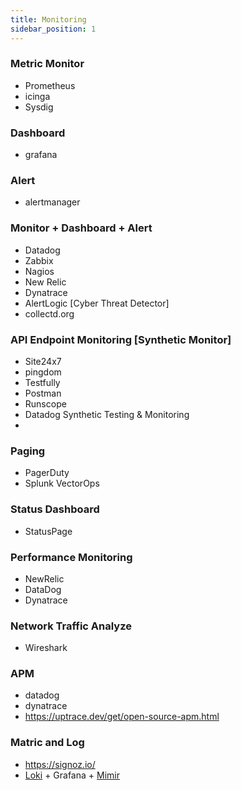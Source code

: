 ```yaml
---
title: Monitoring
sidebar_position: 1
---
```


### Metric Monitor
- Prometheus
- icinga
- Sysdig

### Dashboard
- grafana

### Alert
-   alertmanager

### Monitor + Dashboard + Alert
- Datadog
- Zabbix
- Nagios
- New Relic
- Dynatrace
- AlertLogic [Cyber Threat Detector]
- collectd.org

### API Endpoint Monitoring [Synthetic Monitor]
- Site24x7
- pingdom
- Testfully
- Postman
- Runscope
- Datadog Synthetic Testing & Monitoring
- 


### Paging
- PagerDuty
- Splunk VectorOps

### Status Dashboard
- StatusPage

### Performance Monitoring
- NewRelic
- DataDog
- Dynatrace

### Network Traffic Analyze
- Wireshark

### APM
- datadog
- dynatrace
- https://uptrace.dev/get/open-source-apm.html

### Matric and Log
- https://signoz.io/
- [Loki](https://grafana.com/oss/loki/) + Grafana + [Mimir](https://grafana.com/oss/mimir/)



